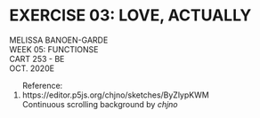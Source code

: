 <h1>EXERCISE 03: LOVE, ACTUALLY</h1>

<p>
MELISSA BANOEN-GARDE<br>
WEEK 05: FUNCTIONSE<br>
CART 253 - BE<br>
OCT. 2020E<br>
</p>

<ol>
Reference:
            <li>  https://editor.p5js.org/chjno/sketches/ByZlypKWM </li>
            Continuous scrolling background by <em>chjno</em><br>
</ol>
